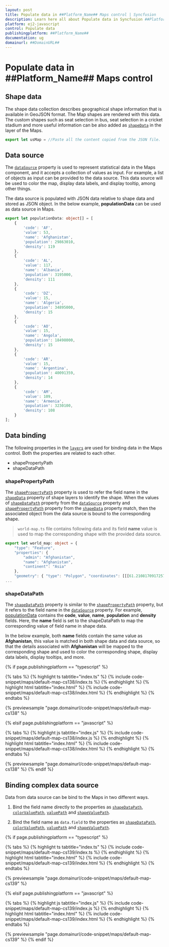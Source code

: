 ```yaml
---
layout: post
title: Populate data in ##Platform_Name## Maps control | Syncfusion
description: Learn here all about Populate data in Syncfusion ##Platform_Name## Maps control of Syncfusion Essential JS 2 and more.
platform: ej2-javascript
control: Populate data 
publishingplatform: ##Platform_Name##
documentation: ug
domainurl: ##DomainURL##
---
```


# Populate data in ##Platform_Name## Maps control

## Shape data

The shape data collection describes geographical shape information that is available in GeoJSON format. The Map shapes are rendered with this data. The custom shapes such as seat selection in bus, seat selection in a cricket stadium and more useful information can be also added as [`shapeData`](../api/maps/layerSettingsModel/#shapedata) in the layer of the Maps.

```ts
export let usMap = //Paste all the content copied from the JSON file.
```

## Data source

The [`dataSource`](../api/maps/layerSettingsModel/#datasource) property is used to represent statistical data in the Maps component, and it accepts a collection of values as input. For example, a list of objects as input can be provided to the data source. This data source will be used to color the map, display data labels, and display tooltip, among other things.

The data source is populated with JSON data relative to shape data and stored as JSON object. In the below example, **populationData** can be used as data source in Maps.

```ts
export let populationData: object[] = [
    {
        'code': 'AF',
        'value': 53,
        'name': 'Afghanistan',
        'population': 29863010,
        'density': 119
    },
    {
        'code': 'AL',
        'value': 117,
        'name': 'Albania',
        'population': 3195000,
        'density': 111
    },
    {
        'code': 'DZ',
        'value': 15,
        'name': 'Algeria',
        'population': 34895000,
        'density': 15
    },
    {
        'code': 'AO',
        'value': 15,
        'name': 'Angola',
        'population': 18498000,
        'density': 15
    },
    {
        'code': 'AR',
        'value': 15,
        'name': 'Argentina',
        'population': 40091359,
        'density': 14
    },
    {
        'code': 'AM',
        'value': 109,
        'name': 'Armenia',
        'population': 3230100,
        'density': 108
    }
];
```

## Data binding

The following properties in the [`layers`](../api/maps/layerSettingsModel/) are used for binding data in the Maps control. Both the properties are related to each other.

* shapePropertyPath
* shapeDataPath

### shapePropertyPath

The [`shapePropertyPath`](../api/maps/layerSettingsModel/#shapepropertypath) property is used to refer the field name in the [`shapeData`](../api/maps/layerSettingsModel/#shapedata) property of shape layers to identify the shape. When the values of [`shapeDataPath`](../api/maps/layerSettingsModel/#shapedatapath) property from the [`dataSource`](../api/maps/layerSettingsModel/#datasource) property and [`shapePropertyPath`](../api/maps/layerSettingsModel/#shapepropertypath) property from the [`shapeData`](../api/maps/layerSettingsModel/#shapedata) property match, then the associated object from the data source is bound to the corresponding shape.

>`world-map.ts` file contains following data and its field **name** value is used to map the corresponding shape with the provided data source.

```ts
export let world_map: object = {
    "type": "Feature",
    "properties": {
        "admin": "Afghanistan",
        "name": "Afghanistan",
        "continent": "Asia"
    },
    "geometry": { "type": "Polygon", "coordinates": [[[61.21081709172573, ... },
...

```

### shapeDataPath

The [`shapeDataPath`](../api/maps/layerSettingsModel/#shapedatapath) property is similar to the [`shapePropertyPath`](../api/maps/layerSettingsModel/#shapepropertypath) property, but it refers to the field name in the [`dataSource`](../api/maps/layerSettingsModel/#datasource) property. For example, [populationData](#data-source) contains the **code**, **value**, **name**, **population** and **density** fields. Here, the **name** field is set to the shapeDataPath to map the corresponding value of field name in shape data.

In the below example, both **name** fields contain the same value as **Afghanistan**, this value is matched in both shape data and data source, so that the details associated with **Afghanistan** will be mapped to the corresponding shape and used to color the corresponding shape, display data labels, display tooltips, and more.

{% if page.publishingplatform == "typescript" %}

 {% tabs %}
{% highlight ts tabtitle="index.ts" %}
{% include code-snippet/maps/default-map-cs138/index.ts %}
{% endhighlight %}
{% highlight html tabtitle="index.html" %}
{% include code-snippet/maps/default-map-cs138/index.html %}
{% endhighlight %}
{% endtabs %}
        
{% previewsample "page.domainurl/code-snippet/maps/default-map-cs138" %}

{% elsif page.publishingplatform == "javascript" %}

{% tabs %}
{% highlight js tabtitle="index.js" %}
{% include code-snippet/maps/default-map-cs138/index.js %}
{% endhighlight %}
{% highlight html tabtitle="index.html" %}
{% include code-snippet/maps/default-map-cs138/index.html %}
{% endhighlight %}
{% endtabs %}

{% previewsample "page.domainurl/code-snippet/maps/default-map-cs138" %}
{% endif %}

## Binding complex data source

Data from data source can be bind to the Maps in two different ways.

1. Bind the field name directly to the properties as [`shapeDataPath`](../api/maps/layerSettingsModel/#shapedatapath), [`colorValuePath`](../api/maps/markerSettingsModel/#colorvaluepath),
[`valuePath`](../api/maps/tooltipSettingsModel/#valuepath) and [`shapeValuePath`](../api/maps/markerSettingsModel/#shapevaluepath).

2. Bind the field name as `data.field` to the properties as [`shapeDataPath`](../api/maps/layerSettingsModel/#shapedatapath), [`colorValuePath`](../api/maps/markerSettingsModel/#colorvaluepath),
[`valuePath`](../api/maps/tooltipSettingsModel/#valuepath) and [`shapeValuePath`](../api/maps/markerSettingsModel/#shapevaluepath).

{% if page.publishingplatform == "typescript" %}

 {% tabs %}
{% highlight ts tabtitle="index.ts" %}
{% include code-snippet/maps/default-map-cs139/index.ts %}
{% endhighlight %}
{% highlight html tabtitle="index.html" %}
{% include code-snippet/maps/default-map-cs139/index.html %}
{% endhighlight %}
{% endtabs %}
        
{% previewsample "page.domainurl/code-snippet/maps/default-map-cs139" %}

{% elsif page.publishingplatform == "javascript" %}

{% tabs %}
{% highlight js tabtitle="index.js" %}
{% include code-snippet/maps/default-map-cs139/index.js %}
{% endhighlight %}
{% highlight html tabtitle="index.html" %}
{% include code-snippet/maps/default-map-cs139/index.html %}
{% endhighlight %}
{% endtabs %}

{% previewsample "page.domainurl/code-snippet/maps/default-map-cs139" %}
{% endif %}